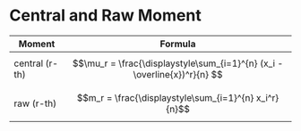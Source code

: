 # Central and Raw Moment

| Moment | Formula |
|--|--|
| central (r-th) | $$\mu_r = \frac{\displaystyle\sum_{i=1}^{n} (x_i - \overline{x})^r}{n} $$ |
| raw (r-th) | $$m_r = \frac{\displaystyle\sum_{i=1}^{n} x_i^r}{n}$$ |
